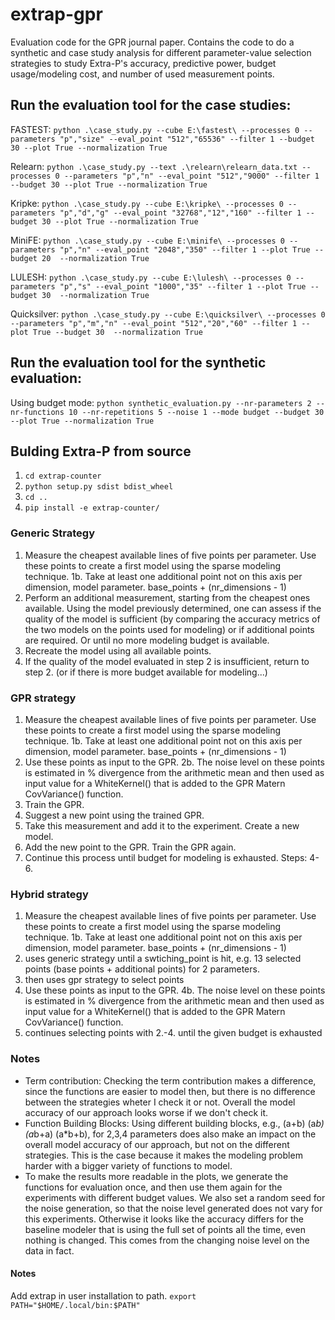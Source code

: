 # extrap-gpr

Evaluation code for the GPR journal paper. Contains the code to do a synthetic and case study analysis for different parameter-value selection strategies to study Extra-P's accuracy, predictive power, budget usage/modeling cost, and number of used measurement points.

## Run the evaluation tool for the case studies:

FASTEST: `python .\case_study.py --cube E:\fastest\ --processes 0 --parameters "p","size" --eval_point "512","65536" --filter 1 --budget 30 --plot True --normalization True`

Relearn: `python .\case_study.py --text .\relearn\relearn_data.txt --processes 0 --parameters "p","n" --eval_point "512","9000" --filter 1 --budget 30 --plot True --normalization True`

Kripke: `python .\case_study.py --cube E:\kripke\ --processes 0 --parameters "p","d","g" --eval_point "32768","12","160" --filter 1 --budget 30 --plot True --normalization True`

MiniFE: `python .\case_study.py --cube E:\minife\ --processes 0 --parameters "p","n" --eval_point "2048","350" --filter 1 --plot True --budget 20  --normalization True`

LULESH: `python .\case_study.py --cube E:\lulesh\ --processes 0 --parameters "p","s" --eval_point "1000","35" --filter 1 --plot True --budget 30  --normalization True`

Quicksilver: `python .\case_study.py --cube E:\quicksilver\ --processes 0 --parameters "p","m","n" --eval_point "512","20","60" --filter 1 --plot True --budget 30  --normalization True`

## Run the evaluation tool for the synthetic evaluation:

Using budget mode: `python synthetic_evaluation.py --nr-parameters 2 --nr-functions 10 --nr-repetitions 5 --noise 1 --mode budget --budget 30 --plot True --normalization True`

## Bulding Extra-P from source

1. `cd extrap-counter`
2. `python setup.py sdist bdist_wheel`
3. `cd ..`
4. `pip install -e extrap-counter/`

### Generic Strategy

1. Measure the cheapest available lines of five points per
parameter. Use these points to create a first model using
the sparse modeling technique.
1b. Take at least one additional point not on this axis per dimension, model parameter.
base_points + (nr_dimensions - 1)
2. Perform an additional measurement, starting from the
cheapest ones available. Using the model previously determined,
one can assess if the quality of the model is
sufficient (by comparing the accuracy metrics of the two models on the points used for modeling) or if additional points are required. Or until no more modeling budget is available.
3. Recreate the model using all available points.
4. If the quality of the model evaluated in step 2 is insufficient,
return to step 2. (or if there is more budget available for modeling...)

### GPR strategy

1. Measure the cheapest available lines of five points per
parameter. Use these points to create a first model using
the sparse modeling technique. 
1b. Take at least one additional point not on this axis per dimension, model parameter.
base_points + (nr_dimensions - 1)
2. Use these points as input to the GPR.
2b. The noise level on these points is estimated in % divergence from the 
arithmetic mean and then used as input value for a WhiteKernel() that is added to the GPR Matern CovVariance() function.
3. Train the GPR.
4. Suggest a new point using the trained GPR.
5. Take this measurement and add it to the experiment. Create a new model.
6. Add the new point to the GPR. Train the GPR again.
7. Continue this process until budget for modeling is exhausted. Steps: 4-6.

### Hybrid strategy

1. Measure the cheapest available lines of five points per
parameter. Use these points to create a first model using
the sparse modeling technique.
1b. Take at least one additional point not on this axis per dimension, model parameter.
base_points + (nr_dimensions - 1)
2. uses generic strategy until a swtiching_point is hit, e.g. 13 selected points (base points + additional points) for 2 parameters.
3. then uses gpr strategy to select points
4. Use these points as input to the GPR.
4b. The noise level on these points is estimated in % divergence from the 
arithmetic mean and then used as input value for a WhiteKernel() that is added to the GPR Matern CovVariance() function.
5. continues selecting points with 2.-4. until the given budget is exhausted

### Notes

* Term contribution: Checking the term contribution makes a difference, since the functions are easier to model then, but there is no difference between the strategies wheter I check it or not. Overall the model accuracy of our approach looks worse if we don't check it.
* Function Building Blocks: Using different building blocks, e.g., (a+b) (a*b) (a*b+a) (a*b+b), for 2,3,4 parameters does also make an impact on the overall model accuracy of our approach, but not on the different strategies. This is the case because it makes the modeling problem harder with a bigger variety of functions to model.
* To make the results more readable in the plots, we generate the functions for evaluation once, and then use them again for the experiments with different budget values. We also set a random seed for the noise generation, so that the noise level generated does not vary for this experiments. Otherwise it looks like the accuracy differs for the baseline modeler that is using the full set of points all the time, even nothing is changed. This comes from the changing noise level on the data in fact.

#### Notes

Add extrap in user installation to path. `export PATH="$HOME/.local/bin:$PATH"`